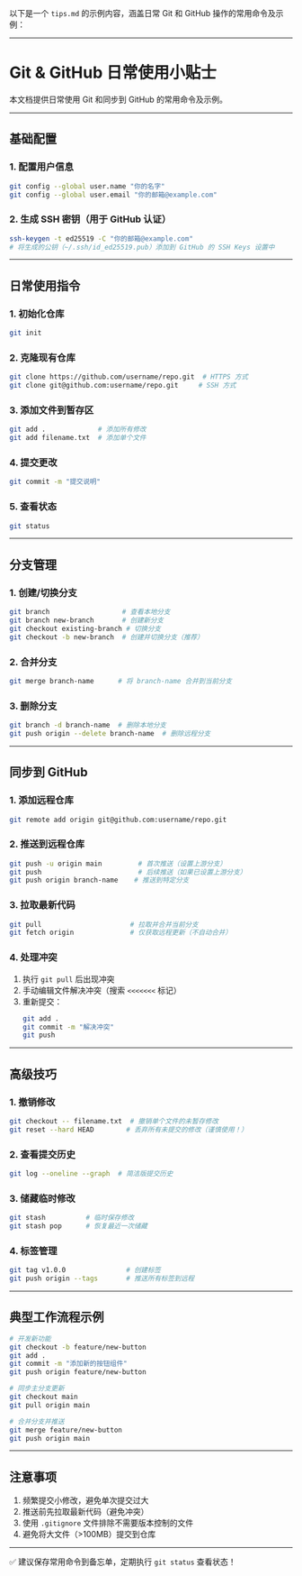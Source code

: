 以下是一个 `tips.md` 的示例内容，涵盖日常 Git 和 GitHub 操作的常用命令及示例：

---

# Git & GitHub 日常使用小贴士

本文档提供日常使用 Git 和同步到 GitHub 的常用命令及示例。

---

## 基础配置

### 1. 配置用户信息
```bash
git config --global user.name "你的名字"
git config --global user.email "你的邮箱@example.com"
```

### 2. 生成 SSH 密钥（用于 GitHub 认证）
```bash
ssh-keygen -t ed25519 -C "你的邮箱@example.com"
# 将生成的公钥（~/.ssh/id_ed25519.pub）添加到 GitHub 的 SSH Keys 设置中
```

---

## 日常使用指令

### 1. 初始化仓库
```bash
git init
```

### 2. 克隆现有仓库
```bash
git clone https://github.com/username/repo.git  # HTTPS 方式
git clone git@github.com:username/repo.git     # SSH 方式
```

### 3. 添加文件到暂存区
```bash
git add .             # 添加所有修改
git add filename.txt  # 添加单个文件
```

### 4. 提交更改
```bash
git commit -m "提交说明"
```

### 5. 查看状态
```bash
git status
```

---

## 分支管理

### 1. 创建/切换分支
```bash
git branch                  # 查看本地分支
git branch new-branch       # 创建新分支
git checkout existing-branch # 切换分支
git checkout -b new-branch  # 创建并切换分支（推荐）
```

### 2. 合并分支
```bash
git merge branch-name      # 将 branch-name 合并到当前分支
```

### 3. 删除分支
```bash
git branch -d branch-name  # 删除本地分支
git push origin --delete branch-name  # 删除远程分支
```

---

## 同步到 GitHub

### 1. 添加远程仓库
```bash
git remote add origin git@github.com:username/repo.git
```

### 2. 推送到远程仓库
```bash
git push -u origin main         # 首次推送（设置上游分支）
git push                        # 后续推送（如果已设置上游分支）
git push origin branch-name    # 推送到特定分支
```

### 3. 拉取最新代码
```bash
git pull                      # 拉取并合并当前分支
git fetch origin              # 仅获取远程更新（不自动合并）
```

### 4. 处理冲突
1. 执行 `git pull` 后出现冲突
2. 手动编辑文件解决冲突（搜索 `<<<<<<<` 标记）
3. 重新提交：
   ```bash
   git add .
   git commit -m "解决冲突"
   git push
   ```

---

## 高级技巧

### 1. 撤销修改
```bash
git checkout -- filename.txt  # 撤销单个文件的未暂存修改
git reset --hard HEAD        # 丢弃所有未提交的修改（谨慎使用！）
```

### 2. 查看提交历史
```bash
git log --oneline --graph  # 简洁版提交历史
```

### 3. 储藏临时修改
```bash
git stash          # 临时保存修改
git stash pop      # 恢复最近一次储藏
```

### 4. 标签管理
```bash
git tag v1.0.0               # 创建标签
git push origin --tags       # 推送所有标签到远程
```

---

## 典型工作流程示例

```bash
# 开发新功能
git checkout -b feature/new-button
git add .
git commit -m "添加新的按钮组件"
git push origin feature/new-button

# 同步主分支更新
git checkout main
git pull origin main

# 合并分支并推送
git merge feature/new-button
git push origin main
```

---

## 注意事项
1. 频繁提交小修改，避免单次提交过大
2. 推送前先拉取最新代码（避免冲突）
3. 使用 `.gitignore` 文件排除不需要版本控制的文件
4. 避免将大文件（>100MB）提交到仓库

---

✅ 建议保存常用命令到备忘单，定期执行 `git status` 查看状态！
